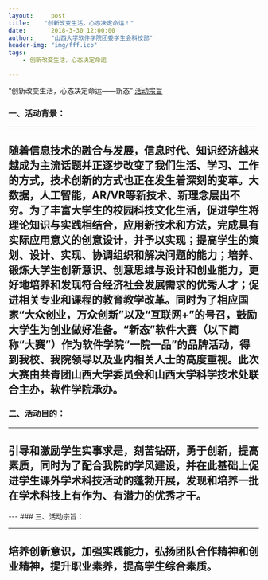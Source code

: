 ```yaml
---
layout:     post
title:    "创新改变生活，心态决定命运！"
date:       2018-3-30 12:00:00
author:     "山西大学软件学院团委学生会科技部"
header-img: "img/fff.ico"
tags:
    - 创新改变生活，心态决定命运

---
```



“创新改变生活，心态决定命运——新态”
[活动宗旨](#build) 



### 一、活动背景：
---
随着信息技术的融合与发展，信息时代、知识经济越来越成为主流话题并正逐步改变了我们生活、学习、工作的方式，技术创新的方式也正在发生着深刻的变革。大数据，人工智能，AR/VR等新技术、新理念层出不穷。为了丰富大学生的校园科技文化生活，促进学生将理论知识与实践相结合，应用新技术和方法，完成具有实际应用意义的创意设计，并予以实现；提高学生的策划、设计、实现、协调组织和解决问题的能力；培养、锻炼大学生创新意识、创意思维与设计和创业能力，更好地培养和发现符合经济社会发展需求的优秀人才；促进相关专业和课程的教育教学改革。同时为了相应国家“大众创业，万众创新”以及“互联网+”的号召，鼓励大学生为创业做好准备。“新态”软件大赛（以下简称“大赛”）作为软件学院“一院一品”的品牌活动，得到我校、我院领导以及业内相关人士的高度重视。此次大赛由共青团山西大学委员会和山西大学科学技术处联合主办，软件学院承办。
---


### 二、活动目的：
---
引导和激励学生实事求是，刻苦钻研，勇于创新，提高素质，同时为了配合我院的学风建设，并在此基础上促进学生课外学术科技活动的蓬勃开展，发现和培养一批在学术科技上有作为、有潜力的优秀才干。
---

<p id="build"></p>
---
### 三、活动宗旨：

---
培养创新意识，加强实践能力，弘扬团队合作精神和创业精神，提升职业素养，提高学生综合素质。
---

